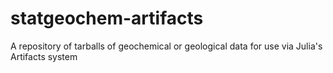 # statgeochem-artifacts
A repository of tarballs of geochemical or geological data for use via Julia's Artifacts system
